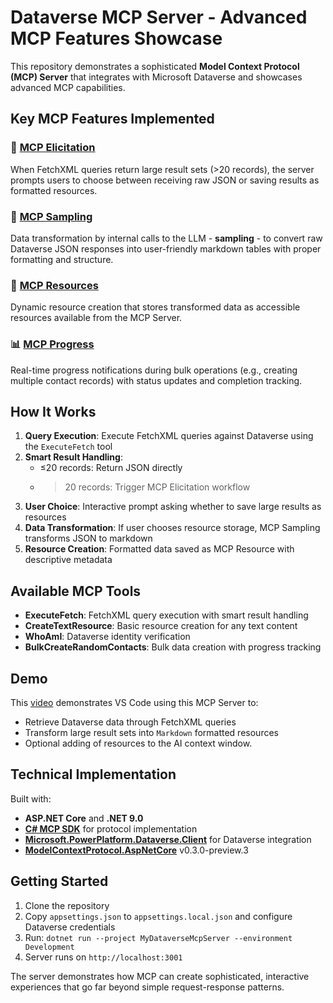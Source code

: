 # Dataverse MCP Server - Advanced MCP Features Showcase

This repository demonstrates a sophisticated **Model Context Protocol (MCP) Server** that integrates with Microsoft Dataverse and showcases advanced MCP capabilities.

## Key MCP Features Implemented

### 🔄 [MCP Elicitation](https://modelcontextprotocol.io/specification/draft/client/elicitation)
When FetchXML queries return large result sets (>20 records), the server prompts users to choose between receiving raw JSON or saving results as formatted resources.

### 🧠 [MCP Sampling](https://modelcontextprotocol.io/specification/draft/client/sampling)
Data transformation by internal calls to the LLM - **sampling** - to convert raw Dataverse JSON responses into user-friendly markdown tables with proper formatting and structure.

### 📁 [MCP Resources](https://modelcontextprotocol.io/specification/draft/server/resources)
Dynamic resource creation that stores transformed data as accessible resources available from the MCP Server.

### 📊 [MCP Progress](https://modelcontextprotocol.io/specification/draft/client/progress)
Real-time progress notifications during bulk operations (e.g., creating multiple contact records) with status updates and completion tracking.

## How It Works

1. **Query Execution**: Execute FetchXML queries against Dataverse using the `ExecuteFetch` tool
2. **Smart Result Handling**: 
   - ≤20 records: Return JSON directly
   - >20 records: Trigger MCP Elicitation workflow
3. **User Choice**: Interactive prompt asking whether to save large results as resources
4. **Data Transformation**: If user chooses resource storage, MCP Sampling transforms JSON to markdown
5. **Resource Creation**: Formatted data saved as MCP Resource with descriptive metadata

## Available MCP Tools

- **ExecuteFetch**: FetchXML query execution with smart result handling
- **CreateTextResource**: Basic resource creation for any text content
- **WhoAmI**: Dataverse identity verification
- **BulkCreateRandomContacts**: Bulk data creation with progress tracking

## Demo

This [video](https://www.youtube.com/watch?v=d1r9o559xkM) demonstrates VS Code using this MCP Server to:
- Retrieve Dataverse data through FetchXML queries
- Transform large result sets into `Markdown` formatted resources
- Optional adding of resources to the AI context window.

## Technical Implementation

Built with:
- **ASP.NET Core** and **.NET 9.0**
- **[C# MCP SDK](https://github.com/modelcontextprotocol/csharp-sdk)** for protocol implementation
- **[Microsoft.PowerPlatform.Dataverse.Client](https://www.nuget.org/packages/Microsoft.PowerPlatform.Dataverse.Client/)** for Dataverse integration
- **[ModelContextProtocol.AspNetCore](https://github.com/modelcontextprotocol/csharp-sdk/tree/main/src/ModelContextProtocol.AspNetCore)** v0.3.0-preview.3

## Getting Started

1. Clone the repository
2. Copy `appsettings.json` to `appsettings.local.json` and configure Dataverse credentials
3. Run: `dotnet run --project MyDataverseMcpServer --environment Development`
4. Server runs on `http://localhost:3001`

The server demonstrates how MCP can create sophisticated, interactive experiences that go far beyond simple request-response patterns.
